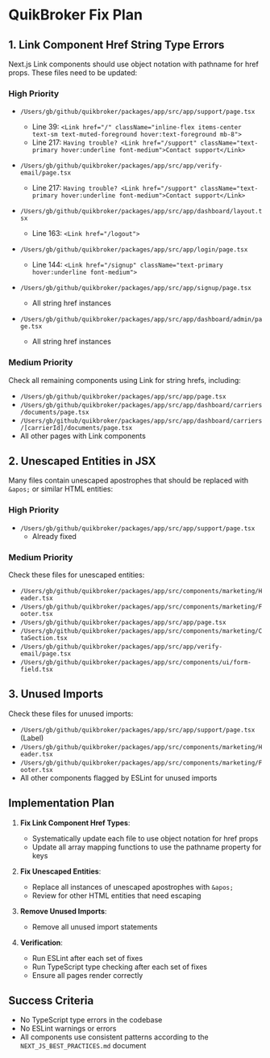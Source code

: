 # QuikBroker Fix Plan

## 1. Link Component Href String Type Errors

Next.js Link components should use object notation with pathname for href props. These files need to be updated:

### High Priority
- `/Users/gb/github/quikbroker/packages/app/src/app/support/page.tsx`
  - Line 39: `<Link href="/" className="inline-flex items-center text-sm text-muted-foreground hover:text-foreground mb-8">`
  - Line 217: `Having trouble? <Link href="/support" className="text-primary hover:underline font-medium">Contact support</Link>`

- `/Users/gb/github/quikbroker/packages/app/src/app/verify-email/page.tsx`
  - Line 217: `Having trouble? <Link href="/support" className="text-primary hover:underline font-medium">Contact support</Link>`

- `/Users/gb/github/quikbroker/packages/app/src/app/dashboard/layout.tsx`
  - Line 163: `<Link href="/logout">`

- `/Users/gb/github/quikbroker/packages/app/src/app/login/page.tsx`
  - Line 144: `<Link href="/signup" className="text-primary hover:underline font-medium">`

- `/Users/gb/github/quikbroker/packages/app/src/app/signup/page.tsx`
  - All string href instances

- `/Users/gb/github/quikbroker/packages/app/src/app/dashboard/admin/page.tsx`
  - All string href instances

### Medium Priority
Check all remaining components using Link for string hrefs, including:
- `/Users/gb/github/quikbroker/packages/app/src/app/page.tsx`
- `/Users/gb/github/quikbroker/packages/app/src/app/dashboard/carriers/documents/page.tsx`
- `/Users/gb/github/quikbroker/packages/app/src/app/dashboard/carriers/[carrierId]/documents/page.tsx`
- All other pages with Link components

## 2. Unescaped Entities in JSX

Many files contain unescaped apostrophes that should be replaced with `&apos;` or similar HTML entities:

### High Priority
- `/Users/gb/github/quikbroker/packages/app/src/app/support/page.tsx`
  - Already fixed

### Medium Priority
Check these files for unescaped entities:
- `/Users/gb/github/quikbroker/packages/app/src/components/marketing/Header.tsx`
- `/Users/gb/github/quikbroker/packages/app/src/components/marketing/Footer.tsx`
- `/Users/gb/github/quikbroker/packages/app/src/app/page.tsx`
- `/Users/gb/github/quikbroker/packages/app/src/components/marketing/CtaSection.tsx`
- `/Users/gb/github/quikbroker/packages/app/src/app/verify-email/page.tsx`
- `/Users/gb/github/quikbroker/packages/app/src/components/ui/form-field.tsx`

## 3. Unused Imports

Check these files for unused imports:
- `/Users/gb/github/quikbroker/packages/app/src/app/support/page.tsx` (Label)
- `/Users/gb/github/quikbroker/packages/app/src/components/marketing/Header.tsx`
- `/Users/gb/github/quikbroker/packages/app/src/components/marketing/Footer.tsx`
- All other components flagged by ESLint for unused imports

## Implementation Plan

1. **Fix Link Component Href Types**:
   - Systematically update each file to use object notation for href props
   - Update all array mapping functions to use the pathname property for keys

2. **Fix Unescaped Entities**:
   - Replace all instances of unescaped apostrophes with `&apos;`
   - Review for other HTML entities that need escaping

3. **Remove Unused Imports**:
   - Remove all unused import statements

4. **Verification**:
   - Run ESLint after each set of fixes
   - Run TypeScript type checking after each set of fixes
   - Ensure all pages render correctly

## Success Criteria

- No TypeScript type errors in the codebase
- No ESLint warnings or errors
- All components use consistent patterns according to the `NEXT_JS_BEST_PRACTICES.md` document